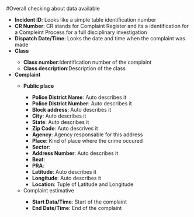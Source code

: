 #Overall checking about data available

<ul>
	<li><strong>Incident ID</strong>: Looks like a simple table identification number</li>
	<li><strong>CR Number</strong>: CR stands for Complaint Register and its a identification for a Compleint Process for a full disciplinary investigation</li>
	<li><strong>Dispatch Date/Time</strong>: Looks the date and time when the complaint was made</li>
	<li><strong>Class</strong></li>
		<ul>
			<li><strong>Class number</strong>:Identification number of the complaint</li>
			<li><strong>Class description</strong>:Description of the class</li>
		</ul>
	<li><strong>Complaint</strong></li>
		<ul>
			<li><strong>Public place</strong></li>
				<ul>
					<li><strong>Police District Name</strong>: Auto describes it</li>
					<li><strong>Police District Number</strong>: Auto describes it</li>
					<li><strong>Block address</strong>: Auto describes it</li>
					<li><strong>City</strong>: Auto describes it</li>
					<li><strong>State</strong>: Auto describes it</li>
					<li><strong>Zip Code</strong>: Auto descrives it</li>
					<li><strong>Agency</strong>: Agency responsable for this address</li>
					<li><strong>Place</strong>: Kind of place where the crime occured</li>
					<li><strong>Sector</strong>:</li>
					<li><strong>Address Number</strong>: Auto describes it</li>
					<li><strong>Beat</strong>:</li>
					<li><strong>PRA</strong>:</li>
					<li><strong>Latitude</strong>: Auto describes it</li>
					<li><strong>Longitude</strong>: Auto describes it</li>
					<li><strong>Location</strong>: Tuple of Latitude and Longitude</li>
				</ul>
			<li>Complaint estimative</li>
				<ul>
					<li><strong>Start Data/Time</strong>: Start of the complaint</li>
					<li><strong>End Date/Time</strong>: End of the complaint</li>
				</ul>
		</ul>
</ul>
